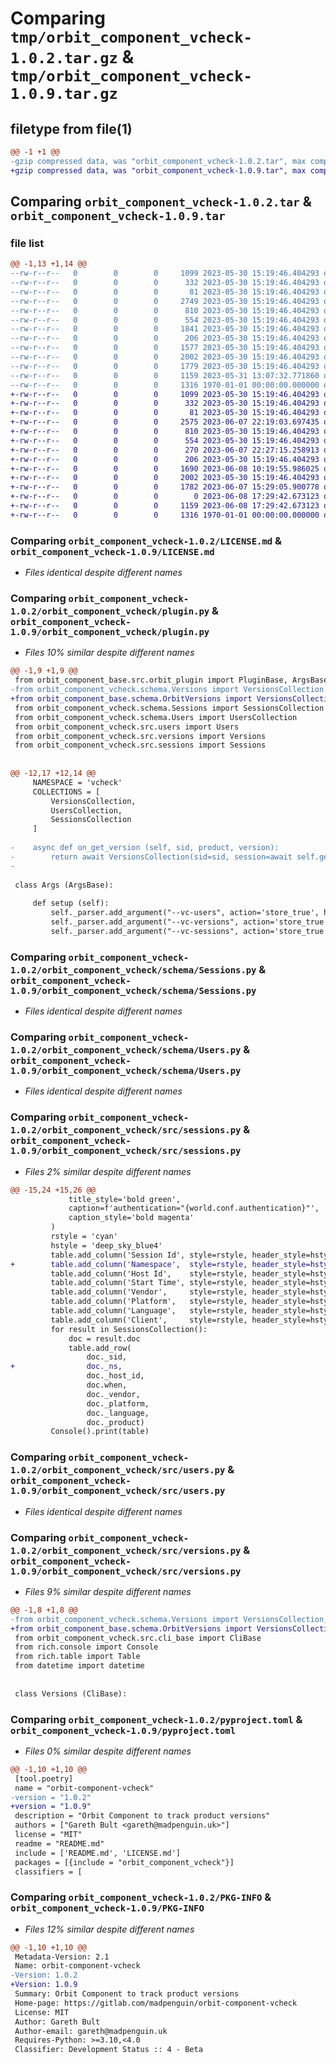 # Comparing `tmp/orbit_component_vcheck-1.0.2.tar.gz` & `tmp/orbit_component_vcheck-1.0.9.tar.gz`

## filetype from file(1)

```diff
@@ -1 +1 @@
-gzip compressed data, was "orbit_component_vcheck-1.0.2.tar", max compression
+gzip compressed data, was "orbit_component_vcheck-1.0.9.tar", max compression
```

## Comparing `orbit_component_vcheck-1.0.2.tar` & `orbit_component_vcheck-1.0.9.tar`

### file list

```diff
@@ -1,13 +1,14 @@
--rw-r--r--   0        0        0     1099 2023-05-30 15:19:46.404293 orbit_component_vcheck-1.0.2/LICENSE.md
--rw-r--r--   0        0        0      332 2023-05-30 15:19:46.404293 orbit_component_vcheck-1.0.2/README.md
--rw-r--r--   0        0        0       81 2023-05-30 15:19:46.404293 orbit_component_vcheck-1.0.2/orbit_component_vcheck/__init__.py
--rw-r--r--   0        0        0     2749 2023-05-30 15:19:46.404293 orbit_component_vcheck-1.0.2/orbit_component_vcheck/plugin.py
--rw-r--r--   0        0        0      810 2023-05-30 15:19:46.404293 orbit_component_vcheck-1.0.2/orbit_component_vcheck/schema/Sessions.py
--rw-r--r--   0        0        0      554 2023-05-30 15:19:46.404293 orbit_component_vcheck-1.0.2/orbit_component_vcheck/schema/Users.py
--rw-r--r--   0        0        0     1841 2023-05-30 15:19:46.404293 orbit_component_vcheck-1.0.2/orbit_component_vcheck/schema/Versions.py
--rw-r--r--   0        0        0      206 2023-05-30 15:19:46.404293 orbit_component_vcheck-1.0.2/orbit_component_vcheck/src/cli_base.py
--rw-r--r--   0        0        0     1577 2023-05-30 15:19:46.404293 orbit_component_vcheck-1.0.2/orbit_component_vcheck/src/sessions.py
--rw-r--r--   0        0        0     2002 2023-05-30 15:19:46.404293 orbit_component_vcheck-1.0.2/orbit_component_vcheck/src/users.py
--rw-r--r--   0        0        0     1779 2023-05-30 15:19:46.404293 orbit_component_vcheck-1.0.2/orbit_component_vcheck/src/versions.py
--rw-r--r--   0        0        0     1159 2023-05-31 13:07:32.771860 orbit_component_vcheck-1.0.2/pyproject.toml
--rw-r--r--   0        0        0     1316 1970-01-01 00:00:00.000000 orbit_component_vcheck-1.0.2/PKG-INFO
+-rw-r--r--   0        0        0     1099 2023-05-30 15:19:46.404293 orbit_component_vcheck-1.0.9/LICENSE.md
+-rw-r--r--   0        0        0      332 2023-05-30 15:19:46.404293 orbit_component_vcheck-1.0.9/README.md
+-rw-r--r--   0        0        0       81 2023-05-30 15:19:46.404293 orbit_component_vcheck-1.0.9/orbit_component_vcheck/__init__.py
+-rw-r--r--   0        0        0     2575 2023-06-07 22:19:03.697435 orbit_component_vcheck-1.0.9/orbit_component_vcheck/plugin.py
+-rw-r--r--   0        0        0      810 2023-05-30 15:19:46.404293 orbit_component_vcheck-1.0.9/orbit_component_vcheck/schema/Sessions.py
+-rw-r--r--   0        0        0      554 2023-05-30 15:19:46.404293 orbit_component_vcheck-1.0.9/orbit_component_vcheck/schema/Users.py
+-rw-r--r--   0        0        0      270 2023-06-07 22:27:15.258913 orbit_component_vcheck-1.0.9/orbit_component_vcheck/schema/Versions.py
+-rw-r--r--   0        0        0      206 2023-05-30 15:19:46.404293 orbit_component_vcheck-1.0.9/orbit_component_vcheck/src/cli_base.py
+-rw-r--r--   0        0        0     1690 2023-06-08 10:19:55.986025 orbit_component_vcheck-1.0.9/orbit_component_vcheck/src/sessions.py
+-rw-r--r--   0        0        0     2002 2023-05-30 15:19:46.404293 orbit_component_vcheck-1.0.9/orbit_component_vcheck/src/users.py
+-rw-r--r--   0        0        0     1782 2023-06-07 15:29:05.900778 orbit_component_vcheck-1.0.9/orbit_component_vcheck/src/versions.py
+-rw-r--r--   0        0        0        0 2023-06-08 17:29:42.673123 orbit_component_vcheck-1.0.9/orbit_component_vcheck/version.py
+-rw-r--r--   0        0        0     1159 2023-06-08 17:29:42.673123 orbit_component_vcheck-1.0.9/pyproject.toml
+-rw-r--r--   0        0        0     1316 1970-01-01 00:00:00.000000 orbit_component_vcheck-1.0.9/PKG-INFO
```

### Comparing `orbit_component_vcheck-1.0.2/LICENSE.md` & `orbit_component_vcheck-1.0.9/LICENSE.md`

 * *Files identical despite different names*

### Comparing `orbit_component_vcheck-1.0.2/orbit_component_vcheck/plugin.py` & `orbit_component_vcheck-1.0.9/orbit_component_vcheck/plugin.py`

 * *Files 10% similar despite different names*

```diff
@@ -1,9 +1,9 @@
 from orbit_component_base.src.orbit_plugin import PluginBase, ArgsBase
-from orbit_component_vcheck.schema.Versions import VersionsCollection
+from orbit_component_base.schema.OrbitVersions import VersionsCollection
 from orbit_component_vcheck.schema.Sessions import SessionsCollection
 from orbit_component_vcheck.schema.Users import UsersCollection
 from orbit_component_vcheck.src.users import Users
 from orbit_component_vcheck.src.versions import Versions
 from orbit_component_vcheck.src.sessions import Sessions
 
 
@@ -12,17 +12,14 @@
     NAMESPACE = 'vcheck'
     COLLECTIONS = [
         VersionsCollection,
         UsersCollection,
         SessionsCollection
     ]
 
-    async def on_get_version (self, sid, product, version):
-        return await VersionsCollection(sid=sid, session=await self.get_session(sid)).get_version(product, version)
-
 
 class Args (ArgsBase):
         
     def setup (self):
         self._parser.add_argument("--vc-users", action='store_true', help="List version check users")
         self._parser.add_argument("--vc-versions", action='store_true', help="List version check versions")
         self._parser.add_argument("--vc-sessions", action='store_true', help="List version check sessions")
```

### Comparing `orbit_component_vcheck-1.0.2/orbit_component_vcheck/schema/Sessions.py` & `orbit_component_vcheck-1.0.9/orbit_component_vcheck/schema/Sessions.py`

 * *Files identical despite different names*

### Comparing `orbit_component_vcheck-1.0.2/orbit_component_vcheck/schema/Users.py` & `orbit_component_vcheck-1.0.9/orbit_component_vcheck/schema/Users.py`

 * *Files identical despite different names*

### Comparing `orbit_component_vcheck-1.0.2/orbit_component_vcheck/src/sessions.py` & `orbit_component_vcheck-1.0.9/orbit_component_vcheck/src/sessions.py`

 * *Files 2% similar despite different names*

```diff
@@ -15,24 +15,26 @@
             title_style='bold green',
             caption=f'authentication="{world.conf.authentication}"',
             caption_style='bold magenta'
         )
         rstyle = 'cyan'
         hstyle = 'deep_sky_blue4'
         table.add_column('Session Id', style=rstyle, header_style=hstyle, no_wrap=True)
+        table.add_column('Namespace',  style=rstyle, header_style=hstyle, no_wrap=True)
         table.add_column('Host Id',    style=rstyle, header_style=hstyle, no_wrap=True)
         table.add_column('Start Time', style=rstyle, header_style=hstyle, no_wrap=True)
         table.add_column('Vendor',     style=rstyle, header_style=hstyle, no_wrap=True)
         table.add_column('Platform',   style=rstyle, header_style=hstyle, no_wrap=True)
         table.add_column('Language',   style=rstyle, header_style=hstyle, no_wrap=True)
         table.add_column('Client',     style=rstyle, header_style=hstyle, no_wrap=True)
         for result in SessionsCollection():
             doc = result.doc
             table.add_row(
                 doc._sid,
+                doc._ns,
                 doc._host_id,
                 doc.when,
                 doc._vendor,
                 doc._platform,
                 doc._language,
                 doc._product)
         Console().print(table)
```

### Comparing `orbit_component_vcheck-1.0.2/orbit_component_vcheck/src/users.py` & `orbit_component_vcheck-1.0.9/orbit_component_vcheck/src/users.py`

 * *Files identical despite different names*

### Comparing `orbit_component_vcheck-1.0.2/orbit_component_vcheck/src/versions.py` & `orbit_component_vcheck-1.0.9/orbit_component_vcheck/src/versions.py`

 * *Files 9% similar despite different names*

```diff
@@ -1,8 +1,8 @@
-from orbit_component_vcheck.schema.Versions import VersionsCollection, VersionsTable
+from orbit_component_base.schema.OrbitVersions import VersionsCollection, VersionsTable
 from orbit_component_vcheck.src.cli_base import CliBase
 from rich.console import Console
 from rich.table import Table
 from datetime import datetime
 
 
 class Versions (CliBase):
```

### Comparing `orbit_component_vcheck-1.0.2/pyproject.toml` & `orbit_component_vcheck-1.0.9/pyproject.toml`

 * *Files 0% similar despite different names*

```diff
@@ -1,10 +1,10 @@
 [tool.poetry]
 name = "orbit-component-vcheck"
-version = "1.0.2"
+version = "1.0.9"
 description = "Orbit Component to track product versions"
 authors = ["Gareth Bult <gareth@madpenguin.uk>"]
 license = "MIT"
 readme = "README.md"
 include = ['README.md', 'LICENSE.md']
 packages = [{include = "orbit_component_vcheck"}]
 classifiers = [
```

### Comparing `orbit_component_vcheck-1.0.2/PKG-INFO` & `orbit_component_vcheck-1.0.9/PKG-INFO`

 * *Files 12% similar despite different names*

```diff
@@ -1,10 +1,10 @@
 Metadata-Version: 2.1
 Name: orbit-component-vcheck
-Version: 1.0.2
+Version: 1.0.9
 Summary: Orbit Component to track product versions
 Home-page: https://gitlab.com/madpenguin/orbit-component-vcheck
 License: MIT
 Author: Gareth Bult
 Author-email: gareth@madpenguin.uk
 Requires-Python: >=3.10,<4.0
 Classifier: Development Status :: 4 - Beta
```


